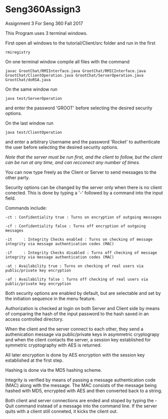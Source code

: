 # Seng360Assign3
Assignment 3 For Seng 360 Fall 2017

This Program uses 3 terminal windows.

First open all windows to the tutorial/Client/src folder and run in the first

	rmiregistry

On one terminal window compile all files with the command 

	javac GrootChat/RMIInterface.java GrootChat/RMICInterface.java GrootChat/ClientOperation.java GrootChat/ServerOperation.java GrootChat/doRSA.java

On the same window run 

	java test/ServerOperation
and enter the password 'GROOT' before selecting the desired security options.

On the last window run 

	java test/ClientOperation 

and enter a arbitrary Username and the password 'Rocket' to authenticate the user before selecting the desired security options.

*Note that the server must be run first, and the client to follow, but the client can be run at any time, and can recconect any number of times.*


You can now type freely as the Client or Server to send messages to the other party.

Security options can be changed by the server only when there is no client conected.
This is done by typing a '-' followed by a command into the input field.

Commands include:

	-ct	: Confidentiality true : Turns on encryption of outgoing messages

	-cf	: Confidentiality false : Turns off encryption of outgoing messages

	-it 	: Integrity Checks enabled : Turns on checking of message integrity via message authentication codes (MAC)

	-if 	: Integrity Checks disabled : Turns off checking of message integrity via message authentication codes (MAC)

	-at	: Availability true : Turns on checking of real users via public/private key encryption

	-af	: Availability false : Turns off checking of real users via public/private key encryption

Both security options are enabled by default, but are selectable and set by the initiation sequence in the menu feature.

Authorization is checked at login on both Server and Client side by means of comparing the hash of the input password to the hash saved in an access controlled directory.

When the client and the server connect to each other, they send a authenication message via public/private keys in asymmetric cryptograpy and when the client contacts the server, a session key established for symmetric cryptography with AES is returned.

All later encryption is done by AES encryption with the session key established at the first step.

Hashing is done via the MD5 hashing scheme.

Integrity is verified by means of passing a message authentication code (MAC)  along with the message. The MAC consists of the message being hashed with MD5, encrypted with AES and then converted back to a string. 

Both client and server connections are ended and stoped by typing the -Quit command instead of a message into the command line. If the server quits with a client still conneted, it kicks the client out.
